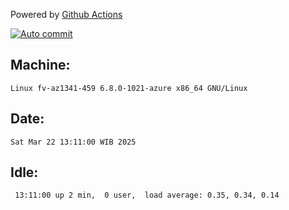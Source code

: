 Powered by [Github Actions](https://github.com/features/actions)

[![Auto commit](https://github.com/hiage/workstation/workflows/Auto%20commit/badge.svg)](https://github.com/hiage/workstation/actions?query=workflow%3A%22Auto+commit%22)

## Machine:
```
Linux fv-az1341-459 6.8.0-1021-azure x86_64 GNU/Linux
```
## Date:
```
Sat Mar 22 13:11:00 WIB 2025
```
## Idle:
```
 13:11:00 up 2 min,  0 user,  load average: 0.35, 0.34, 0.14
```
